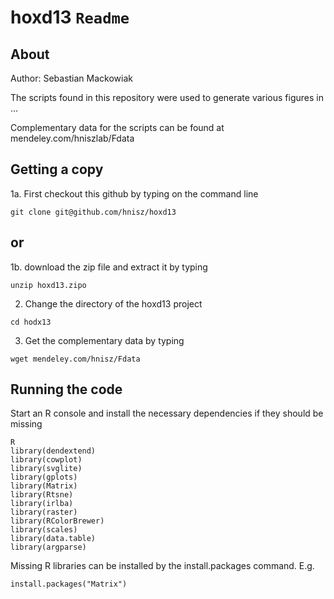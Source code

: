 # hoxd13 `Readme`

## About 

Author: Sebastian Mackowiak 

The scripts found in this repository were used to generate
various figures in ... 

Complementary data for the scripts can be found at
mendeley.com/hniszlab/Fdata

## Getting a copy 

1a. First checkout this github by typing on the command line

```
git clone git@github.com/hnisz/hoxd13
```

## or

1b. download the zip file and extract it by typing
``` 
unzip hoxd13.zipo
```

2. Change the directory of the hoxd13 project
```
cd hodx13
```

3. Get the complementary data by typing
```
wget mendeley.com/hnisz/Fdata
```

## Running the code
Start an R console and install the necessary dependencies if they should be missing
```
R
library(dendextend)
library(cowplot)
library(svglite)
library(gplots)
library(Matrix)
library(Rtsne)
library(irlba)
library(raster)
library(RColorBrewer)
library(scales)
library(data.table)
library(argparse)
```
Missing R libraries can be installed by the install.packages command.
E.g.
```
install.packages("Matrix")
```
